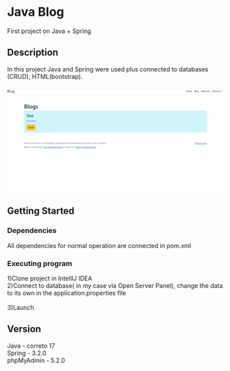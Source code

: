 # Java Blog

First project on Java + Spring

## Description

In this project Java and Spring were used plus connected to databases (CRUD), HTML(bootstrap).<br>
<br>
<img
  class="picture"
  src="blog_img.jpg"
  alt="project" />
## Getting Started

### Dependencies
All dependencies for normal operation are connected in pom.xml


### Executing program

1)Clone project in IntellIJ IDEA <br>
2)Connect to database( in my case via Open Server Panel), change the data to its own in the application.properties file<br>   
3)Launch <br>

## Version 

Java - correto 17<br>
Spring - 3.2.0 <br>
phpMyAdmin - 5.2.0 <br>


